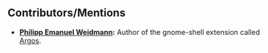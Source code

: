 ## Contributors/Mentions

- **[Philipp Emanuel Weidmann](https://github.com/p-e-w):** Author of the gnome-shell extension called [Argos](https://github.com/p-e-w/argos).
